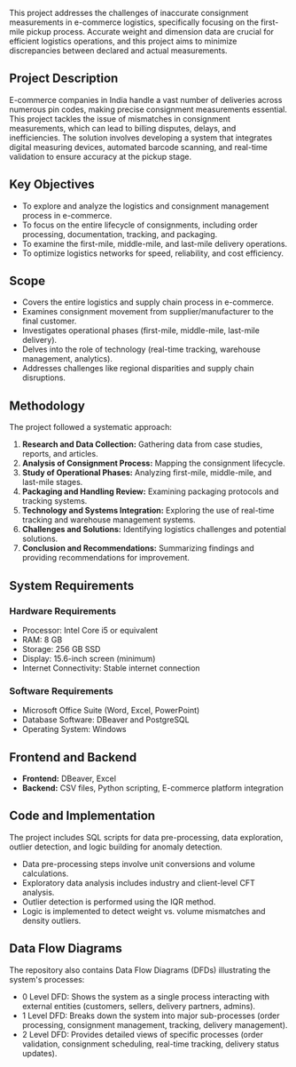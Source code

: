 
This project addresses the challenges of inaccurate consignment measurements in e-commerce logistics, specifically focusing on the first-mile pickup process. Accurate weight and dimension data are crucial for efficient logistics operations, and this project aims to minimize discrepancies between declared and actual measurements. 

## Project Description

E-commerce companies in India handle a vast number of deliveries across numerous pin codes, making precise consignment measurements essential. This project tackles the issue of mismatches in consignment measurements, which can lead to billing disputes, delays, and inefficiencies. The solution involves developing a system that integrates digital measuring devices, automated barcode scanning, and real-time validation to ensure accuracy at the pickup stage. 

## Key Objectives

* To explore and analyze the logistics and consignment management process in e-commerce. 
* To focus on the entire lifecycle of consignments, including order processing, documentation, tracking, and packaging. 
* To examine the first-mile, middle-mile, and last-mile delivery operations. 
* To optimize logistics networks for speed, reliability, and cost efficiency. 

## Scope

* Covers the entire logistics and supply chain process in e-commerce. 
* Examines consignment movement from supplier/manufacturer to the final customer. 
* Investigates operational phases (first-mile, middle-mile, last-mile delivery). 
* Delves into the role of technology (real-time tracking, warehouse management, analytics). 
* Addresses challenges like regional disparities and supply chain disruptions. 

## Methodology

The project followed a systematic approach: 

1.  **Research and Data Collection:** Gathering data from case studies, reports, and articles. 
2.  **Analysis of Consignment Process:** Mapping the consignment lifecycle. 
3.  **Study of Operational Phases:** Analyzing first-mile, middle-mile, and last-mile stages. 
4.  **Packaging and Handling Review:** Examining packaging protocols and tracking systems. 
5.  **Technology and Systems Integration:** Exploring the use of real-time tracking and warehouse management systems. 
6.  **Challenges and Solutions:** Identifying logistics challenges and potential solutions. 
7.  **Conclusion and Recommendations:** Summarizing findings and providing recommendations for improvement. 

## System Requirements

###   Hardware Requirements

* Processor: Intel Core i5 or equivalent 
* RAM: 8 GB 
* Storage: 256 GB SSD 
* Display: 15.6-inch screen (minimum) 
* Internet Connectivity: Stable internet connection 

###   Software Requirements

* Microsoft Office Suite (Word, Excel, PowerPoint) 
* Database Software: DBeaver and PostgreSQL 
* Operating System: Windows 

##   Frontend and Backend

* **Frontend:** DBeaver, Excel 
* **Backend:** CSV files, Python scripting, E-commerce platform integration 

##   Code and Implementation

The project includes SQL scripts for data pre-processing, data exploration, outlier detection, and logic building for anomaly detection. 

* Data pre-processing steps involve unit conversions and volume calculations. 
* Exploratory data analysis includes industry and client-level CFT analysis. 
* Outlier detection is performed using the IQR method. 
* Logic is implemented to detect weight vs. volume mismatches and density outliers. 

##   Data Flow Diagrams

The repository also contains Data Flow Diagrams (DFDs) illustrating the system's processes: 

* 0 Level DFD: Shows the system as a single process interacting with external entities (customers, sellers, delivery partners, admins). 
* 1 Level DFD: Breaks down the system into major sub-processes (order processing, consignment management, tracking, delivery management). 
* 2 Level DFD: Provides detailed views of specific processes (order validation, consignment scheduling, real-time tracking, delivery status updates).

